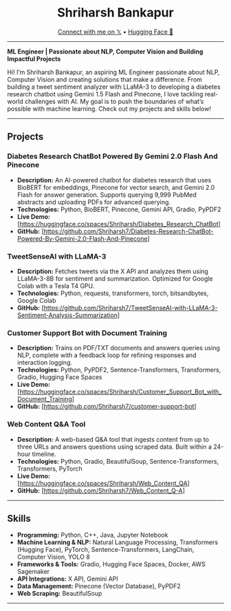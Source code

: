 
<div align="center">
  <h1>Shriharsh Bankapur</h1>
  <a href="https://x.com/_shri_B" target="_blank">Connect with me on 𝕏</a> • <a href="https://huggingface.co/Shriharsh" target="_blank">Hugging Face 🤗</a> 
</div>

---

**ML Engineer | Passionate about NLP, Computer Vision and Building Impactful Projects**

Hi! I’m Shriharsh Bankapur, an aspiring ML Engineer passionate about NLP, Computer Vision and creating solutions that make a difference. From building a tweet sentiment analyzer with LLaMA-3 to developing a diabetes research chatbot using Gemini 1.5 Flash and Pinecone, I love tackling real-world challenges with AI. My goal is to push the boundaries of what’s possible with machine learning. Check out my projects and skills below!  

---

## Projects

### Diabetes Research ChatBot Powered By Gemini 2.0 Flash And Pinecone
- **Description:** An AI-powered chatbot for diabetes research that uses BioBERT for embeddings, Pinecone for vector search, and Gemini 2.0 Flash for answer generation. Supports querying 9,999 PubMed abstracts and uploading PDFs for advanced querying.
- **Technologies:** Python, BioBERT, Pinecone, Gemini API, Gradio, PyPDF2  
- **Live Demo:** [https://huggingface.co/spaces/Shriharsh/Diabetes_Research_ChatBot]  
- **GitHub:** [https://github.com/Shriharsh7/Diabetes-Research-ChatBot-Powered-By-Gemini-2.0-Flash-And-Pinecone]

### TweetSenseAI with LLaMA-3
- **Description:** Fetches tweets via the X API and analyzes them using LLaMA-3-8B for sentiment and summarization. Optimized for Google Colab with a Tesla T4 GPU.
- **Technologies:** Python, requests, transformers, torch, bitsandbytes, Google Colab    
- **GitHub:** [https://github.com/Shriharsh7/TweetSenseAI-with-LLaMA-3-Sentiment-Analysis-Summarization]

### Customer Support Bot with Document Training
- **Description:** Trains on PDF/TXT documents and answers queries using NLP, complete with a feedback loop for refining responses and interaction logging.
- **Technologies:** Python, PyPDF2, Sentence-Transformers, Transformers, Gradio, Hugging Face Spaces  
- **Live Demo:** [https://huggingface.co/spaces/Shriharsh/Customer_Support_Bot_with_Document_Training]  
- **GitHub:** [https://github.com/Shriharsh7/customer-support-bot]

### Web Content Q&A Tool
- **Description:** A web-based Q&A tool that ingests content from up to three URLs and answers questions using scraped data. Built within a 24-hour timeline.
- **Technologies:** Python, Gradio, BeautifulSoup, Sentence-Transformers, Transformers, PyTorch  
- **Live Demo:** [https://huggingface.co/spaces/Shriharsh/Web_Content_QA]  
- **GitHub:** [https://github.com/Shriharsh7/Web_Content_Q-A]

---

## Skills

- **Programming:** Python, C++, Java, Jupyter Notebook  
- **Machine Learning & NLP:** Natural Language Processing, Transformers (Hugging Face), PyTorch, Sentence-Transformers, LangChain, Computer Vision, YOLO 8
- **Frameworks & Tools:** Gradio, Hugging Face Spaces, Docker, AWS Sagemaker
- **API Integrations:** X API, Gemini API  
- **Data Management:** Pinecone (Vector Database), PyPDF2  
- **Web Scraping:** BeautifulSoup

---


